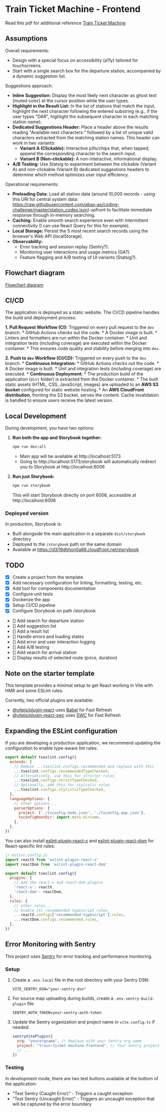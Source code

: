 # Train Ticket Machine - Frontend

Read this pdf for additional reference [Train Ticket Machine](./docs/train-ticket-machine-frontend-v2-2-.pdf)


## Assumptions

Overall requirements:
- Design with a special focus on accessibility (a11y) tailored for touchscreens.
- Start with a single search box for the departure station, accompanied by a dynamic suggestion list.

Suggestions approach:
- **Inline Suggestion:**
  Display the most likely next character as ghost text (muted color) at the cursor position while the user types.
- **Highlight in the Result List:**
  In the list of stations that match the input, highlight the next character following the entered substring (e.g., if the user types "DAR", highlight the subsequent character in each matching station name).
- **Dedicated Suggestions Header:**
  Place a header above the results reading "Available next characters:" followed by a list of unique valid characters extracted from the matching station names. This header can work in two variants:
  - **Variant A (Clickable):** Interactive pills/chips that, when tapped, append the corresponding character to the search input.
  - **Variant B (Non-clickable):** A non-interactive, informational display.
- **A/B Testing:**
  Use Statsig to experiment between the clickable (Variant A) and non-clickable (Variant B) dedicated suggestions headers to determine which method optimizes user input efficiency.

Operational requirements:
- **Preloading Data:**
  Load all station data (around 10,000 records - using this URI for central system data: https://raw.githubusercontent.com/abax-as/coding-challenge/master/station_codes.json) upfront to facilitate immediate response through in-memory searching.
- **Caching:**
  Enable smooth search experience even with intermittent connectivity (I can use React Query for this for example).
- **Local Storage:**
  Persist the 5 most recent search records using the browser's Web API (localStorage).
- **Observability:**
  - Error tracking and session replay (Sentry?).
  - Monitoring user interactions and usage metrics (GA?).
  - Feature flagging and A/B testing of UI variants (Statsig?).

## Flowchart diagram

[Flowchart diagram](./docs/flowchart-diagram.md)

## CI/CD

The application is deployed as a static website. The CI/CD pipeline handles the build and deployment process:

**1. Pull Request Workflow (CI):** Triggered on every pull request to the `dev` branch.
    *   GitHub Actions checks out the code.
    *   A Docker image is built.
    *   Linters and formatters are run within the Docker container.
    *   Unit and integration tests (including coverage) are executed within the Docker container.
    *   This ensures code quality and stability before merging into `dev`.

**2. Push to `dev` Workflow (CI/CD):** Triggered on every push to the `dev` branch.
    *   **Continuous Integration:**
        *   GitHub Actions checks out the code.
        *   A Docker image is built.
        *   Unit and integration tests (including coverage) are executed.
    *   **Continuous Deployment:**
        *   The production build of the application (`dist` folder) is extracted from the Docker container.
        *   The built static assets (HTML, CSS, JavaScript, images) are uploaded to an **AWS S3 bucket** configured for static website hosting.
        *   An **AWS CloudFront distribution**, fronting the S3 bucket, serves the content. Cache invalidation is handled to ensure users receive the latest version.

## Local Development

During development, you have two options:

1. **Run both the app and Storybook together:**
   ```bash
   npm run dev:all
   ```
   - Main app will be available at http://localhost:5173
   - Going to http://localhost:5173/storybook will automatically redirect you to Storybook at http://localhost:6006

2. **Run just Storybook:**
   ```bash
   npm run storybook
   ```
   This will start Storybook directly on port 6006, accessible at http://localhost:6006

### Deployed version

In production, Storybook is:
- Built alongside the main application in a separate `dist/storybook` directory
- Deployed to the `/storybook` path on the same domain
- Available at https://d3i19dhhon0a88.cloudfront.net/storybook

## TODO

- [x] Create a project from the template
- [x] Add necessary configuration for linting, formatting, testing, etc.
- [x] Add tool for components documentation
- [x] Configure unit tests
- [x] Dockerize the app
- [x] Setup CI/CD pipeline
- [x] Configure Storybook on path /storybook
- [] Add search for departure station
- [] Add suggestion list
- [] Add a result list
- [] Handle errors and loading states
- [] Add error and user interaction logging
- [] Add A/B testing
- [] Add search for arrival station
- [] Display results of selected route (price, duration)

## Note on the starter template

This template provides a minimal setup to get React working in Vite with HMR and some ESLint rules.

Currently, two official plugins are available:

- [@vitejs/plugin-react](https://github.com/vitejs/vite-plugin-react/blob/main/packages/plugin-react) uses [Babel](https://babeljs.io/) for Fast Refresh
- [@vitejs/plugin-react-swc](https://github.com/vitejs/vite-plugin-react/blob/main/packages/plugin-react-swc) uses [SWC](https://swc.rs/) for Fast Refresh

## Expanding the ESLint configuration

If you are developing a production application, we recommend updating the configuration to enable type-aware lint rules:

```js
export default tseslint.config({
  extends: [
    // Remove ...tseslint.configs.recommended and replace with this
    ...tseslint.configs.recommendedTypeChecked,
    // Alternatively, use this for stricter rules
    ...tseslint.configs.strictTypeChecked,
    // Optionally, add this for stylistic rules
    ...tseslint.configs.stylisticTypeChecked,
  ],
  languageOptions: {
    // other options...
    parserOptions: {
      project: ['./tsconfig.node.json', './tsconfig.app.json'],
      tsconfigRootDir: import.meta.dirname,
    },
  },
})
```

You can also install [eslint-plugin-react-x](https://github.com/Rel1cx/eslint-react/tree/main/packages/plugins/eslint-plugin-react-x) and [eslint-plugin-react-dom](https://github.com/Rel1cx/eslint-react/tree/main/packages/plugins/eslint-plugin-react-dom) for React-specific lint rules:

```js
// eslint.config.js
import reactX from 'eslint-plugin-react-x'
import reactDom from 'eslint-plugin-react-dom'

export default tseslint.config({
  plugins: {
    // Add the react-x and react-dom plugins
    'react-x': reactX,
    'react-dom': reactDom,
  },
  rules: {
    // other rules...
    // Enable its recommended typescript rules
    ...reactX.configs['recommended-typescript'].rules,
    ...reactDom.configs.recommended.rules,
  },
})
```

## Error Monitoring with Sentry

This project uses [Sentry](https://sentry.io/) for error tracking and performance monitoring.

### Setup

1. Create a `.env.local` file in the root directory with your Sentry DSN:
   ```
   VITE_SENTRY_DSN="your-sentry-dsn"
   ```

2. For source map uploading during builds, create a `.env.sentry-build-plugin` file:
   ```
   SENTRY_AUTH_TOKEN=your-sentry-auth-token
   ```

3. Update the Sentry organization and project name in `vite.config.ts` if needed:
   ```javascript
   sentryVitePlugin({
     org: "yourorgname", // Replace with your Sentry org name
     project: "train-ticket-machine-frontend", // Your Sentry project name
     // ...
   })
   ```

### Testing

In development mode, there are two test buttons available at the bottom of the application:
- "Test Sentry (Caught Error)" - Triggers a caught exception
- "Test Sentry (Uncaught Error)" - Triggers an uncaught exception that will be captured by the error boundary
```